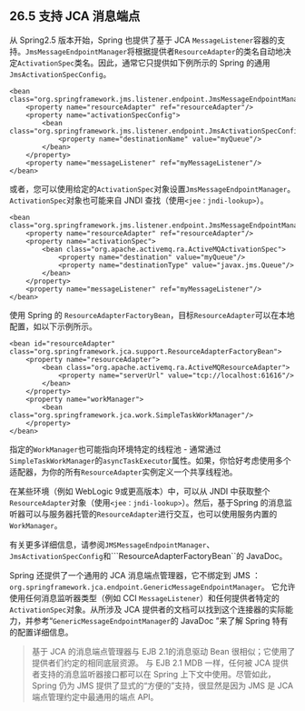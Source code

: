 ## 26.5 支持 JCA 消息端点
从 Spring2.5 版本开始，Spring 也提供了基于 JCA ```MessageListener```容器的支持。```JmsMessageEndpointManager```将根据提供者```ResourceAdapter```的类名自动地决定```ActivationSpec```类名。因此，通常它只提供如下例所示的 Spring 的通用```JmsActivationSpecConfig```。

```//java
<bean class="org.springframework.jms.listener.endpoint.JmsMessageEndpointManager">
	<property name="resourceAdapter" ref="resourceAdapter"/>
	<property name="activationSpecConfig">
		<bean class="org.springframework.jms.listener.endpoint.JmsActivationSpecConfig">
			<property name="destinationName" value="myQueue"/>
		</bean>
	</property>
	<property name="messageListener" ref="myMessageListener"/>
</bean>
```

或者，您可以使用给定的```ActivationSpec```对象设置```JmsMessageEndpointManager```。```ActivationSpec```对象也可能来自 JNDI 查找（使用```<jee：jndi-lookup>```）。

```//java
<bean class="org.springframework.jms.listener.endpoint.JmsMessageEndpointManager">
	<property name="resourceAdapter" ref="resourceAdapter"/>
	<property name="activationSpec">
		<bean class="org.apache.activemq.ra.ActiveMQActivationSpec">
			<property name="destination" value="myQueue"/>
			<property name="destinationType" value="javax.jms.Queue"/>
		</bean>
	</property>
	<property name="messageListener" ref="myMessageListener"/>
</bean>
```

使用 Spring 的 ```ResourceAdapterFactoryBean```，目标```ResourceAdapter```可以在本地配置，如以下示例所示。

```//java
<bean id="resourceAdapter" class="org.springframework.jca.support.ResourceAdapterFactoryBean">
	<property name="resourceAdapter">
		<bean class="org.apache.activemq.ra.ActiveMQResourceAdapter">
			<property name="serverUrl" value="tcp://localhost:61616"/>
		</bean>
	</property>
	<property name="workManager">
		<bean class="org.springframework.jca.work.SimpleTaskWorkManager"/>
	</property>
</bean>
```

指定的```WorkManager```也可能指向环境特定的线程池 - 通常通过```SimpleTaskWorkManager```的```asyncTaskExecutor```属性。如果，你恰好考虑使用多个适配器，为你的所有```ResourceAdapter```实例定义一个共享线程池。

在某些环境（例如 WebLogic 9或更高版本）中，可以从 JNDI 中获取整个```ResourceAdapter```对象（使用```<jee：jndi-lookup>```）。然后，基于Spring 的消息监听器可以与服务器托管的```ResourceAdapter```进行交互，也可以使用服务内置的```WorkManager```。

有关更多详细信息，请参阅```JMSMessageEndpointManager```、```JmsActivationSpecConfig```和```ResourceAdapterFactoryBean``的 JavaDoc。

Spring 还提供了一个通用的 JCA 消息端点管理器，它不绑定到 JMS ：```org.springframework.jca.endpoint.GenericMessageEndpointManager```。 它允许使用任何消息监听器类型（例如 CCI ```MessageListener```）和任何提供者特定的```ActivationSpec```对象。从所涉及 JCA 提供者的文档可以找到这个连接器的实际能力，并参考“```GenericMessageEndpointManager```的 JavaDoc ”来了解 Spring 特有的配置详细信息。

> 基于 JCA 的消息端点管理器与 EJB 2.1的消息驱动 Bean 很相似；它使用了提供者们约定的相同底层资源。 与 EJB 2.1 MDB 一样，任何被 JCA 提供者支持的消息监听器接口都可以在 Spring 上下文中使用。尽管如此，Spring 仍为 JMS 提供了显式的“方便的”支持，很显然是因为 JMS 是 JCA 端点管理约定中最通用的端点 API。